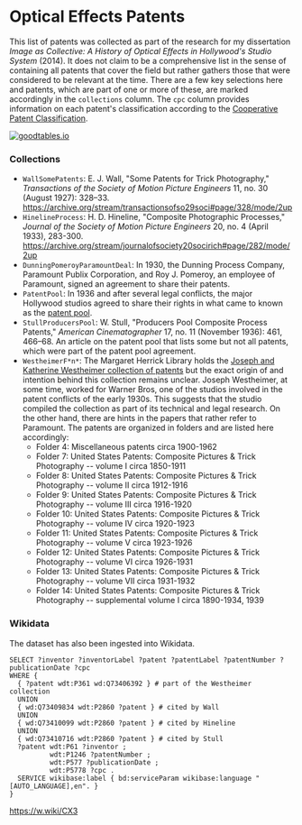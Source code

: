 # Optical Effects Patents

This list of patents was collected as part of the research for my dissertation *Image as Collective: A History of Optical Effects in Hollywood's Studio System* (2014). It does not claim to be a comprehensive list in the sense of containing all patents that cover the field but rather gathers those that were considered to be relevant at the time. There are a few key selections here and patents, which are part of one or more of these, are marked accordingly in the `collections` column. The `cpc` column provides information on each patent's classification according to the [Cooperative Patent Classification](http://www.cooperativepatentclassification.org).

[![goodtables.io](https://goodtables.io/badge/github/birk/opticaleffectspatents.svg)](https://goodtables.io/github/birk/opticaleffectspatents)

### Collections

* `WallSomePatents`: E. J. Wall, "Some Patents for Trick Photography," *Transactions of the Society of Motion Picture Engineers* 11, no. 30 (August 1927): 328–33. <https://archive.org/stream/transactionsofso29soci#page/328/mode/2up>
* `HinelineProcess`: H. D. Hineline, "Composite Photographic Processes," *Journal of the Society of Motion Picture Engineers* 20, no. 4 (April 1933), 283-300. <https://archive.org/stream/journalofsociety20socirich#page/282/mode/2up>
* `DunningPomeroyParamountDeal`: In 1930, the Dunning Process Company, Paramount Publix Corporation, and Roy J. Pomeroy, an employee of Paramount, signed an agreement to share their patents.
* `PatentPool`: In 1936 and after several legal conflicts, the major Hollywood studios agreed to share their rights in what came to known as the [patent pool](https://www.academia.edu/6221662/Roy_J._Pomeroy_Dunning_Process_Co._Inc._and_Paramount_Publix_Corporation_vs._Warner_Bros._Pictures_Inc._Vitaphone_Corporation_and_Frederick_Jackman_How_the_Movie_Industry_Turned_to_Rear_Projection).
* `StullProducersPool`: W. Stull, "Producers Pool Composite Process Patents," *American Cinematographer* 17, no. 11 (November 1936): 461, 466–68. An article on the patent pool that lists some but not all patents, which were part of the patent pool agreement.
* `WestheimerF*n*`: The Margaret Herrick Library holds the [Joseph and Katherine Westheimer collection of patents](http://catalog.oscars.org/vwebv/holdingsInfo?bibId=76520) but the exact origin of and intention behind this collection remains unclear. Joseph Westheimer, at some time, worked for Warner Bros, one of the studios involved in the patent conflicts of the early 1930s. This suggests that the studio compiled the collection as part of its technical and legal research. On the other hand, there are hints in the papers that rather refer to Paramount. The patents are organized in folders and are listed here accordingly:
	- Folder 4: Miscellaneous patents circa 1900-1962
	- Folder 7: United States Patents: Composite Pictures & Trick Photography -- volume I circa 1850-1911
	- Folder 8: United States Patents: Composite Pictures & Trick Photography -- volume II circa 1912-1916
	- Folder 9: United States Patents: Composite Pictures & Trick Photography -- volume III circa 1916-1920
	- Folder 10: United States Patents: Composite Pictures & Trick Photography -- volume IV circa 1920-1923
	- Folder 11: United States Patents: Composite Pictures & Trick Photography -- volume V circa 1923-1926
	- Folder 12: United States Patents: Composite Pictures & Trick Photography -- volume VI circa 1926-1931
	- Folder 13: United States Patents: Composite Pictures & Trick Photography -- volume VII circa 1931-1932
	- Folder 14: United States Patents: Composite Pictures & Trick Photography -- supplemental volume I circa 1890-1934, 1939

### Wikidata

The dataset has also been ingested into Wikidata.

```SPARQL
SELECT ?inventor ?inventorLabel ?patent ?patentLabel ?patentNumber ?publicationDate ?cpc 
WHERE {
  { ?patent wdt:P361 wd:Q73406392 } # part of the Westheimer collection
  UNION
  { wd:Q73409834 wdt:P2860 ?patent } # cited by Wall
  UNION
  { wd:Q73410099 wdt:P2860 ?patent } # cited by Hineline
  UNION
  { wd:Q73410716 wdt:P2860 ?patent } # cited by Stull
  ?patent wdt:P61 ?inventor ;
          wdt:P1246 ?patentNumber ;
          wdt:P577 ?publicationDate ;
          wdt:P5778 ?cpc .
  SERVICE wikibase:label { bd:serviceParam wikibase:language "[AUTO_LANGUAGE],en". }
}
```

<https://w.wiki/CX3>